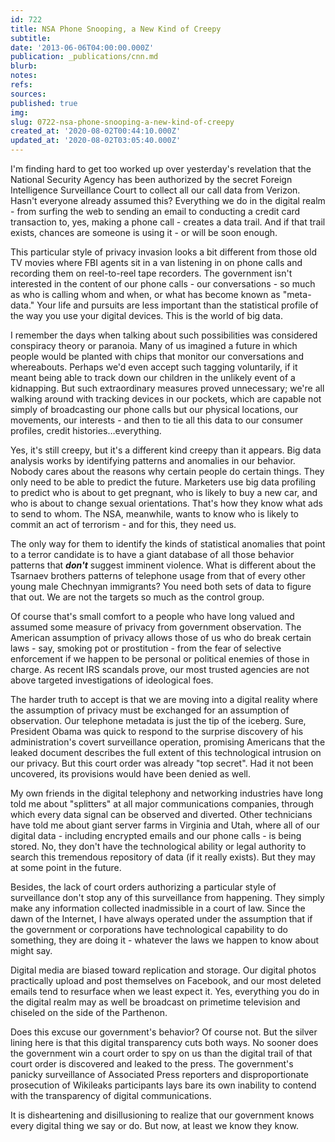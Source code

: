 ```yaml
---
id: 722
title: NSA Phone Snooping, a New Kind of Creepy
subtitle: 
date: '2013-06-06T04:00:00.000Z'
publication: _publications/cnn.md
blurb: 
notes: 
refs: 
sources: 
published: true
img: 
slug: 0722-nsa-phone-snooping-a-new-kind-of-creepy
created_at: '2020-08-02T00:44:10.000Z'
updated_at: '2020-08-02T03:05:40.000Z'
---
```

I'm finding hard to get too worked up over yesterday's revelation that the National Security Agency has been authorized by the secret Foreign Intelligence Surveillance Court to collect all our call data from Verizon. Hasn't everyone already assumed this? Everything we do in the digital realm - from surfing the web to sending an email to conducting a credit card transaction to, yes, making a phone call - creates a data trail. And if that trail exists, chances are someone is using it - or will be soon enough.

This particular style of privacy invasion looks a bit different from those old TV movies where FBI agents sit in a van listening in on phone calls and recording them on reel-to-reel tape recorders. The government isn't interested in the content of our phone calls - our conversations - so much as who is calling whom and when, or what has become known as "meta-data."  Your life and pursuits are less important than the statistical profile of the way you use your digital devices. This is the world of big data.

I remember the days when talking about such possibilities was considered conspiracy theory or paranoia. Many of us imagined a future in which people would be planted with chips that monitor our conversations and whereabouts. Perhaps we'd even accept such tagging voluntarily, if it meant being able to track down our children in the unlikely event of a kidnapping. But such extraordinary measures proved unnecessary; we're all walking around with tracking devices in our pockets, which are capable not simply of broadcasting our phone calls but our physical locations, our movements, our interests - and then to tie all this data to our consumer profiles, credit histories…everything. 

Yes, it's still creepy, but it's a different kind creepy than it appears. Big data analysis works by identifying patterns and anomalies in our behavior. Nobody cares about the reasons why certain people do certain things. They only need to be able to predict the future. Marketers use big data profiling to predict who is about to get pregnant, who is likely to buy a new car, and who is about to change sexual orientations. That's how they know what ads to send to whom. The NSA, meanwhile, wants to know who is likely to commit an act of terrorism - and for this, they need us. 

The only way for them to identify the kinds of statistical anomalies that point to a terror candidate is to have a giant database of all those behavior patterns that ***don't*** suggest imminent violence. What is different about the Tsarnaev brothers patterns of telephone usage from that of every other young male Chechnyan immigrants? You need both sets of data to figure that out. We are not the targets so much as the control group. 

Of course that's small comfort to a people who have long valued and assumed some measure of privacy from government observation. The American assumption of privacy allows those of us who do break certain laws - say, smoking pot or prostitution - from the fear of selective enforcement if we happen to be personal or political enemies of those in charge. As recent IRS scandals prove, our most trusted agencies are not above targeted investigations of ideological foes. 

The harder truth to accept is that we are moving into a digital reality where the assumption of privacy must be exchanged for an assumption of observation. Our telephone metadata is just the tip of the iceberg. Sure, President Obama was quick to respond to the surprise discovery of his administration's covert surveillance operation, promising Americans that the leaked document describes the full extent of this technological intrusion on our privacy. But this court order was already "top secret". Had it not been uncovered, its provisions would have been denied as well. 

My own friends in the digital telephony and networking industries have long told me about "splitters" at all major communications companies, through which every data signal can be observed and diverted. Other technicians have told me about giant server farms in Virginia and Utah, where all of our digital data - including encrypted emails and our phone calls - is being stored. No, they don't have the technological ability or legal authority to search this tremendous repository of data (if it really exists). But they may at some point in the future.  

Besides, the lack of court orders authorizing a particular style of surveillance don't stop any of this surveillance from happening. They simply make any information collected inadmissible in a court of law. Since the dawn of the Internet, I have always operated under the assumption that if the government or corporations have technological capability to do something, they are doing it - whatever the laws we happen to know about might say. 

Digital media are biased toward replication and storage. Our digital photos practically upload and post themselves on Facebook, and our most deleted emails tend to resurface when we least expect it. Yes, everything you do in the digital realm may as well be broadcast on primetime television and chiseled on the side of the Parthenon. 

Does this excuse our government's behavior? Of course not. But the silver lining here is that this digital transparency cuts both ways. No sooner does the government win a court order to spy on us than the digital trail of that court order is discovered and leaked to the press. The government's panicky surveillance of Associated Press reporters and disproportionate prosecution of Wikileaks participants lays bare its own inability to contend with the transparency of digital communications. 

It is disheartening and disillusioning to realize that our government knows every digital thing we say or do. But now, at least we know they know.
